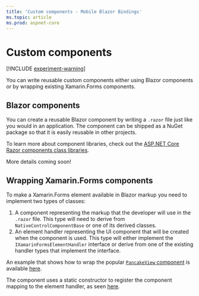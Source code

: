 ```yaml
---
title: 'Custom components - Mobile Blazor Bindings'
ms.topic: article
ms.prod: aspnet-core
---
```


# Custom components

[!INCLUDE [experiment-warning](../includes/experiment-warning.md)]

You can write reusable custom components either using Blazor components or by wrapping existing Xamarin.Forms components.

## Blazor components

You can create a reusable Blazor component by writing a `.razor` file just like you would in an application. The component can be shipped as a NuGet package so that it is easily reusable in other projects.

To learn more about component libraries, check out the [ASP.NET Core Razor components class libraries](/aspnet/core/blazor/class-libraries).

More details coming soon!

## Wrapping Xamarin.Forms components

To make a Xamarin.Forms element available in Blazor markup you need to implement two types of classes:

1. A component representing the markup that the developer will use in the `.razor` file. This type will need to derive from `NativeControlComponentBase` or one of its derived classes.
1. An element handler representing the UI component that will be created when the component is used. This type will either implement the `IXamarinFormsElementHandler` interface or derive from one of the existing handler types that implement the interface.

An example that shows how to wrap the popular [`PancakeView` component](https://github.com/sthewissen/Xamarin.Forms.PancakeView) is available [here](https://github.com/xamarin/MobileBlazorBindings/tree/master/samples/MobileBlazorBindingsWeather/Microsoft.MobileBlazorBindings.PancakeView).

The component uses a static constructor to register the component mapping to the element handler, as seen [here](https://github.com/xamarin/MobileBlazorBindings/blob/master/samples/MobileBlazorBindingsWeather/Microsoft.MobileBlazorBindings.PancakeView/Elements/PancakeView.cs#L11-L15).
